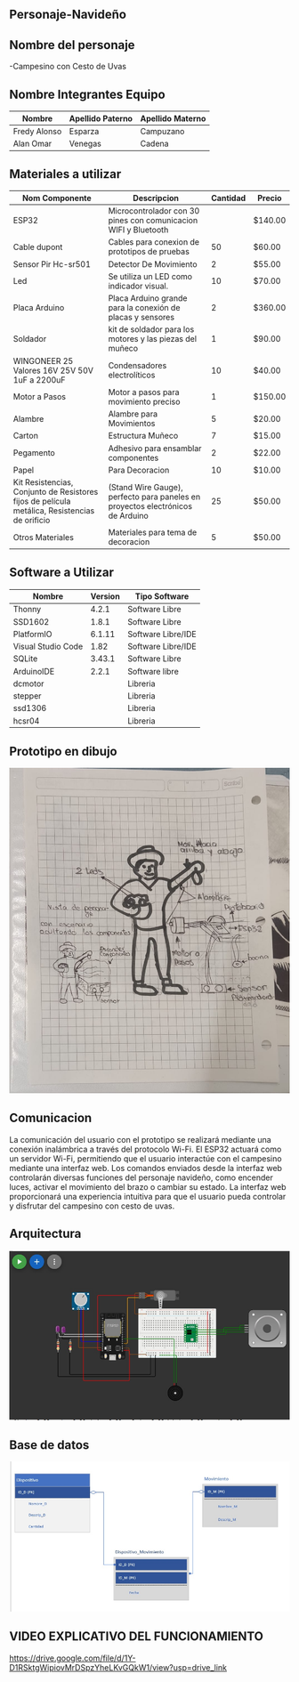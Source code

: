 ## Personaje-Navideño


## Nombre del personaje 

-Campesino con Cesto de Uvas 

##  Nombre Integrantes Equipo

|Nombre | Apellido Paterno | Apellido Materno |
|-|-|-|
|Fredy Alonso|Esparza|Campuzano|
|Alan Omar|Venegas|Cadena|

## Materiales a utilizar


|Nom Componente | Descripcion | Cantidad| Precio|
|-|-|-|-|
|ESP32|Microcontrolador con 30 pines con comunicacion WIFI y Bluetooth||$140.00|
|Cable dupont|Cables para conexion de prototipos de pruebas|50|$60.00|
|Sensor Pir Hc-sr501|Detector De Movimiento|2|$55.00|
|Led|Se utiliza un LED como indicador visual.|10|$70.00|
|Placa Arduino|Placa Arduino grande para la conexión de placas y sensores|2|$360.00|
|Soldador|kit de soldador para los motores y las piezas del muñeco|1| $90.00|
|WINGONEER 25 Valores 16V 25V 50V 1uF a 2200uF | Condensadores electrolíticos | 10 | $40.00|
|Motor a Pasos|Motor a pasos para movimiento preciso|1|$150.00|
|Alambre|Alambre para Movimientos|5|$20.00|
|Carton|Estructura Muñeco|7|$15.00|
|Pegamento|Adhesivo para ensamblar componentes|2|$22.00|
|Papel|Para Decoracion|10|$10.00|
| Kit Resistencias, Conjunto de Resistores fijos de película metálica, Resistencias de orificio|  (Stand Wire Gauge), perfecto para paneles en proyectos electrónicos de Arduino| 25 | $50.00|
|Otros Materiales|Materiales para tema de decoracion|5|$50.00|





## Software a Utilizar
|Nombre|Version|Tipo Software|
|-|-|-|
|Thonny|4.2.1|Software Libre|
|SSD1602|1.8.1|Software Libre|
|PlatformIO|6.1.11|Software Libre/IDE|
|Visual Studio Code|1.82|Software Libre/IDE|
|SQLite|3.43.1|Software Libre|
|ArduinoIDE|2.2.1|Software libre|
|dcmotor||Libreria|
|stepper||Libreria|
|ssd1306||Libreria|
|hcsr04||Libreria|


## Prototipo en dibujo

![Prototipo](https://github.com/ABOK451/Personaje-Navide-o/blob/main/dibujo.jpg)


## Comunicacion
La comunicación del usuario con el prototipo se realizará mediante una conexión inalámbrica a través del protocolo Wi-Fi. El ESP32 actuará como un servidor Wi-Fi, permitiendo que el usuario interactúe con el campesino mediante una interfaz web. Los comandos enviados desde la interfaz web controlarán diversas funciones del personaje navideño, como encender luces, activar el movimiento del brazo o cambiar su estado. La interfaz web proporcionará una experiencia intuitiva para que el usuario pueda controlar y disfrutar del campesino con cesto de uvas.

## Arquitectura 
![](https://github.com/ABOK451/Personaje-Navide-o/blob/main/Imagen-de-Whats-App-2023-11-09-a-las-21-49-19-d4b6c808.jpg)





## Base de datos
![Base de Datos](https://github.com/ABOK451/Personaje-Navide-o/blob/main/imagen_2023-09-30_194854915.png)

## VIDEO EXPLICATIVO DEL FUNCIONAMIENTO 
https://drive.google.com/file/d/1Y-D1RSktgWipiovMrDSpzYheLKvGQkW1/view?usp=drive_link
